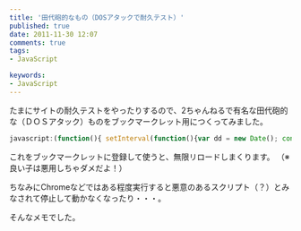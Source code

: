 ```yaml
---
title: '田代砲的なもの（DOSアタックで耐久テスト）'
published: true
date: 2011-11-30 12:07
comments: true
tags:
- JavaScript

keywords:
- JavaScript
---
```

たまにサイトの耐久テストをやったりするので、2ちゃんねるで有名な田代砲的な（ＤＯＳアタック）ものをブックマークレット用につくってみました。


```javascript
javascript:(function(){ setInterval(function(){var dd = new Date(); console.log( dd.getUTCHours() + ":" + dd.getUTCMinutes() + ":" + dd.getUTCSeconds() ); location.reload()}, 5000) })();
```

これをブックマークレットに登録して使うと、無限リロードしまくります。
（※良い子は悪用しちゃダメだよ！）

ちなみにChromeなどではある程度実行すると悪意のあるスクリプト（？）とみなされて停止して動かなくなったり・・・。

そんなメモでした。


